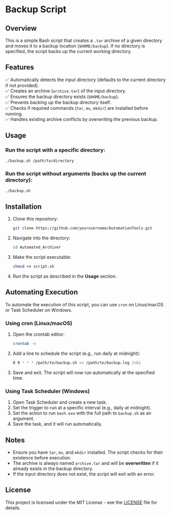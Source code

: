 
# Backup Script

## Overview
This is a simple Bash script that creates a `.tar` archive of a given directory and moves it to a backup location (`$HOME/backup`). If no directory is specified, the script backs up the current working directory.

## Features
✅ Automatically detects the input directory (defaults to the current directory if not provided).  
✅ Creates an archive (`archive.tar`) of the input directory.  
✅ Ensures the backup directory exists (`$HOME/backup`).  
✅ Prevents backing up the backup directory itself.  
✅ Checks if required commands (`tar`, `mv`, `mkdir`) are installed before running.  
✅ Handles existing archive conflicts by overwriting the previous backup.  

## Usage
### **Run the script with a specific directory:**
```bash
./backup.sh /path/to/directory
```

### **Run the script without arguments (backs up the current directory):**
```bash
./backup.sh
```

## Installation
1. Clone this repository:
   ```bash
   git clone https://github.com/yourusername/AutomationTools.git
   ```
2. Navigate into the directory:
   ```bash
   cd Automated_Archiver
   ```
3. Make the script executable:
   ```bash
   chmod +x script.sh
   ```
4. Run the script as described in the **Usage** section.

## Automating Execution
To automate the execution of this script, you can use `cron` on Linux/macOS or Task Scheduler on Windows.

### **Using cron (Linux/macOS)**
1. Open the crontab editor:
   ```bash
   crontab -e
   ```
2. Add a line to schedule the script (e.g., run daily at midnight):
   ```bash
   0 0 * * * /path/to/backup.sh >> /path/to/backup.log 2>&1
   ```
3. Save and exit. The script will now run automatically at the specified time.

### **Using Task Scheduler (Windows)**
1. Open Task Scheduler and create a new task.
2. Set the trigger to run at a specific interval (e.g., daily at midnight).
3. Set the action to run `bash.exe` with the full path to `backup.sh` as an argument.
4. Save the task, and it will run automatically.

## Notes
- Ensure you have `tar`, `mv`, and `mkdir` installed. The script checks for their existence before execution.  
- The archive is always named `archive.tar` and will be **overwritten** if it already exists in the backup directory.  
- If the input directory does not exist, the script will exit with an error.  

## License
This project is licensed under the MIT License - see the [LICENSE](LICENSE) file for details.


